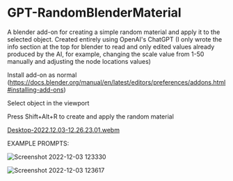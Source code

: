 # GPT-RandomBlenderMaterial
A blender add-on for creating a simple random material and apply it to the selected object. Created entirely using OpenAI's ChatGPT (I only wrote the info section at the top for blender to read and only edited values already produced by the AI, for example, changing the scale value from 1-50 manually and adjusting the node locations values)

Install add-on as normal (https://docs.blender.org/manual/en/latest/editors/preferences/addons.html#installing-add-ons)

Select object in the viewport

Press Shift+Alt+R to create and apply the random material

[Desktop-2022.12.03-12.26.23.01.webm](https://user-images.githubusercontent.com/15501188/205454741-13c7dfa0-d3c8-441e-875e-aee47c3e12d5.webm)

EXAMPLE PROMPTS:

![Screenshot 2022-12-03 123330](https://user-images.githubusercontent.com/15501188/205455052-7fd651ed-4c92-42d3-a656-a895f8a0dcb7.png)

![Screenshot 2022-12-03 123617](https://user-images.githubusercontent.com/15501188/205455055-4f80b38e-0a95-499e-bc2e-3a0672b3bf46.png)
